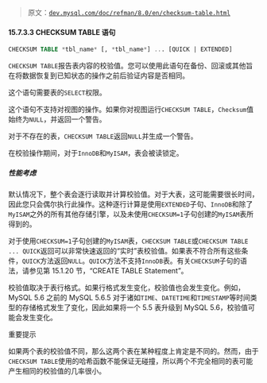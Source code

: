 > 原文：[`dev.mysql.com/doc/refman/8.0/en/checksum-table.html`](https://dev.mysql.com/doc/refman/8.0/en/checksum-table.html)

#### 15.7.3.3 CHECKSUM TABLE 语句

```sql
CHECKSUM TABLE *tbl_name* [, *tbl_name*] ... [QUICK | EXTENDED]
```

`CHECKSUM TABLE`报告表内容的校验值。您可以使用此语句在备份、回滚或其他旨在将数据恢复到已知状态的操作之前后验证内容是否相同。

这个语句需要表的`SELECT`权限。

这个语句不支持对视图的操作。如果你对视图运行`CHECKSUM TABLE`，`Checksum`值始终为`NULL`，并返回一个警告。

对于不存在的表，`CHECKSUM TABLE`返回`NULL`并生成一个警告。

在校验操作期间，对于`InnoDB`和`MyISAM`，表会被读锁定。

##### 性能考虑

默认情况下，整个表会逐行读取并计算校验值。对于大表，这可能需要很长时间，因此您只会偶尔执行此操作。这种逐行计算是使用`EXTENDED`子句、`InnoDB`和除了`MyISAM`之外的所有其他存储引擎，以及未使用`CHECKSUM=1`子句创建的`MyISAM`表所得到的。

对于使用`CHECKSUM=1`子句创建的`MyISAM`表，`CHECKSUM TABLE`或`CHECKSUM TABLE ... QUICK`返回可以非常快速返回的“实时”表校验值。如果表不符合所有这些条件，`QUICK`方法返回`NULL`。`QUICK`方法不支持`InnoDB`表。有关`CHECKSUM`子句的语法，请参见第 15.1.20 节，“CREATE TABLE Statement”。

校验值取决于表行格式。如果行格式发生变化，校验值也会发生变化。例如，MySQL 5.6 之前的 MySQL 5.6.5 对于诸如`TIME`、`DATETIME`和`TIMESTAMP`等时间类型的存储格式发生了变化，因此如果将一个 5.5 表升级到 MySQL 5.6，校验值可能会发生变化。

重要提示

如果两个表的校验值不同，那么这两个表在某种程度上肯定是不同的。然而，由于`CHECKSUM TABLE`使用的哈希函数不能保证无碰撞，所以两个不完全相同的表可能产生相同的校验值的几率很小。
